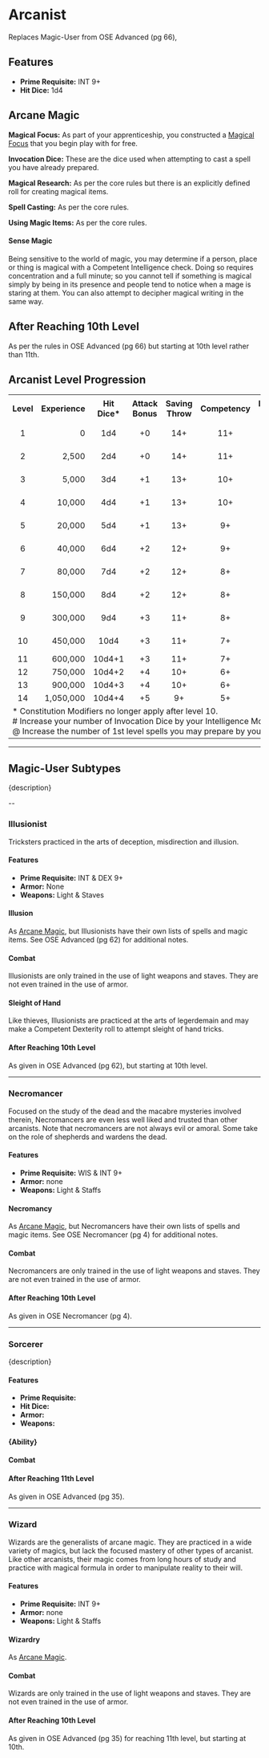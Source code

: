 # Arcanist
Replaces Magic-User from OSE Advanced (pg 66),

## Features
- **Prime Requisite:** INT 9+
- **Hit Dice:** 1d4

## Arcane Magic
**Magical Focus:** As part of your apprenticeship, you constructed a [Magical Focus]() that you begin play with for free.

**Invocation Dice:** These are the dice used when attempting to cast a spell you have already prepared.

**Magical Research:** As per the core rules but there is an explicitly defined roll for creating magical items.

**Spell Casting:** As per the core rules.

**Using Magic Items:** As per the core rules.

#### Sense Magic
Being sensitive to the world of magic, you may determine if a person, place or thing is magical with a Competent Intelligence check. Doing so requires concentration and a full minute; so you cannot tell if something is magical simply by being in its presence and people tend to notice when a mage is staring at them. You can also attempt to decipher magical writing in the same way.

## After Reaching 10th Level
As per the rules in OSE Advanced (pg 66) but starting at 10th level rather than 11th.

## Arcanist Level Progression

<table>
    <tr>
        <th align="center" rowspan=2><b>Level</b></th>
        <th align="center" rowspan=2><b>Experience</th>
        <th align="center" rowspan=2><b>Hit<br/>Dice*</b></th>
        <th align="center" rowspan=2><b>Attack<br/>Bonus</b></th>
        <th align="center" rowspan=2><b>Saving<br/>Throw</b></th>
        <th align="center" rowspan=2><b>Competency</b></th>
        <th align="center" rowspan=2><b>Invocation<br/>Dice#</b></th>
        <th align="center" colspan=6><b>Spells by Level@</b></th>
        <th align="center" colspan=4><b>Create Magic Item</b></th>
    </tr>
    <tr>
        <td align="center"><b>1</b></td>
        <td align="center"><b>2</b></td>
        <td align="center"><b>3</b></td>
        <td align="center"><b>4</b></td>
        <td align="center"><b>5</b></td>
        <td align="center"><b>6</b></td>
        <td align="center"><b>Scroll/Potion</b></td>
        <td align="center"><b>Minor</b></td>
        <td align="center"><b>Major</b></td>
        <td align="center"><b>Artifact</b></td>
    </tr>
    <tr>
        <td align="center">1</td><!--Level-->
        <td align="right">0</td><!--Experience-->
        <td align="center">1d4</td><!--Hit Dice-->
        <td align="center">+0</td><!--Attack Bonus-->
        <td align="center">14+</td><!--Save-->
        <td align="center">11+</td><!--Competency-->
        <td align="center">1d6</td><!--Invocation Dice-->
        <td align="center">1</td><!--1-->
        <td align="center">--</td><!--2-->
        <td align="center">--</td><!--3-->
        <td align="center">--</td><!--4-->
        <td align="center">--</td><!--5-->
        <td align="center">--</td><!--6-->
        <td align="center">11+</td><!--Scroll/Potion-->
        <td align="center">--</td><!--Minor-->
        <td align="center">--</td><!--Major-->
        <td align="center">--</td><!--Artifact-->
    </tr>
    <tr>
        <td align="center">2</td><!--Level-->
        <td align="right">2,500</td><!--Experience-->
        <td align="center">2d4</td><!--Hit Dice-->
        <td align="center">+0</td><!--Attack Bonus-->
        <td align="center">14+</td><!--Save-->
        <td align="center">11+</td><!--Competency-->
        <td align="center">2d6</td><!--Invocation Dice-->
        <td align="center">2</td><!--1-->
        <td align="center">--</td><!--2-->
        <td align="center">--</td><!--3-->
        <td align="center">--</td><!--4-->
        <td align="center">--</td><!--5-->
        <td align="center">--</td><!--6-->
        <td align="center">11+</td><!--Scroll/Potion-->
        <td align="center">--</td><!--Minor-->
        <td align="center">--</td><!--Major-->
        <td align="center">--</td><!--Artifact-->
    </tr>
    <tr>
        <td align="center">3</td><!--Level-->
        <td align="right">5,000</td><!--Experience-->
        <td align="center">3d4</td><!--Hit Dice-->
        <td align="center">+1</td><!--Attack Bonus-->
        <td align="center">13+</td><!--Save-->
        <td align="center">10+</td><!--Competency-->
        <td align="center">3d6</td><!--Invocation Dice-->
        <td align="center">2</td><!--1-->
        <td align="center">1</td><!--2-->
        <td align="center">--</td><!--3-->
        <td align="center">--</td><!--4-->
        <td align="center">--</td><!--5-->
        <td align="center">--</td><!--6-->
        <td align="center">10+</td><!--Scroll/Potion-->
        <td align="center">--</td><!--Minor-->
        <td align="center">--</td><!--Major-->
        <td align="center">--</td><!--Artifact-->
    </tr>
    <tr>
        <td align="center">4</td><!--Level-->
        <td align="right">10,000</td><!--Experience-->
        <td align="center">4d4</td><!--Hit Dice-->
        <td align="center">+1</td><!--Attack Bonus-->
        <td align="center">13+</td><!--Save-->
        <td align="center">10+</td><!--Competency-->
        <td align="center">4d6</td><!--Invocation Dice-->
        <td align="center">2</td><!--1-->
        <td align="center">2</td><!--2-->
        <td align="center">--</td><!--3-->
        <td align="center">--</td><!--4-->
        <td align="center">--</td><!--5-->
        <td align="center">--</td><!--6-->
        <td align="center">10+</td><!--Scroll/Potion-->
        <td align="center">--</td><!--Minor-->
        <td align="center">--</td><!--Major-->
        <td align="center">--</td><!--Artifact-->
    </tr>
    <tr>
        <td align="center">5</td><!--Level-->
        <td align="right">20,000</td><!--Experience-->
        <td align="center">5d4</td><!--Hit Dice-->
        <td align="center">+1</td><!--Attack Bonus-->
        <td align="center">13+</td><!--Save-->
        <td align="center">9+</td><!--Competency-->
        <td align="center">5d6</td><!--Invocation Dice-->
        <td align="center">2</td><!--1-->
        <td align="center">2</td><!--2-->
        <td align="center">1</td><!--3-->
        <td align="center">--</td><!--4-->
        <td align="center">--</td><!--5-->
        <td align="center">--</td><!--6-->
        <td align="center">9+</td><!--Scroll/Potion-->
        <td align="center">14+</td><!--Minor-->
        <td align="center">--</td><!--Major-->
        <td align="center">--</td><!--Artifact-->
    </tr>
    <tr>
        <td align="center">6</td><!--Level-->
        <td align="right">40,000</td><!--Experience-->
        <td align="center">6d4</td><!--Hit Dice-->
        <td align="center">+2</td><!--Attack Bonus-->
        <td align="center">12+</td><!--Save-->
        <td align="center">9+</td><!--Competency-->
        <td align="center">6d6</td><!--Invocation Dice-->
        <td align="center">2</td><!--1-->
        <td align="center">2</td><!--2-->
        <td align="center">2</td><!--3-->
        <td align="center">--</td><!--4-->
        <td align="center">--</td><!--5-->
        <td align="center">--</td><!--6-->
        <td align="center">9+</td><!--Scroll/Potion-->
        <td align="center">14+</td><!--Minor-->
        <td align="center">--</td><!--Major-->
        <td align="center">--</td><!--Artifact-->
    </tr>
    <tr>
        <td align="center">7</td><!--Level-->
        <td align="right">80,000</td><!--Experience-->
        <td align="center">7d4</td><!--Hit Dice-->
        <td align="center">+2</td><!--Attack Bonus-->
        <td align="center">12+</td><!--Save-->
        <td align="center">8+</td><!--Competency-->
        <td align="center">7d6</td><!--Invocation Dice-->
        <td align="center">3</td><!--1-->
        <td align="center">2</td><!--2-->
        <td align="center">2</td><!--3-->
        <td align="center">1</td><!--4-->
        <td align="center">--</td><!--5-->
        <td align="center">--</td><!--6-->
        <td align="center">8+</td><!--Scroll/Potion-->
        <td align="center">13+</td><!--Minor-->
        <td align="center">--</td><!--Major-->
        <td align="center">--</td><!--Artifact-->
    </tr>
    <tr>
        <td align="center">8</td><!--Level-->
        <td align="right">150,000</td><!--Experience-->
        <td align="center">8d4</td><!--Hit Dice-->
        <td align="center">+2</td><!--Attack Bonus-->
        <td align="center">12+</td><!--Save-->
        <td align="center">8+</td><!--Competency-->
        <td align="center">8d6</td><!--Invocation Dice-->
        <td align="center">3</td><!--1-->
        <td align="center">3</td><!--2-->
        <td align="center">2</td><!--3-->
        <td align="center">2</td><!--4-->
        <td align="center">--</td><!--5-->
        <td align="center">--</td><!--6-->
        <td align="center">8+</td><!--Scroll/Potion-->
        <td align="center">13+</td><!--Minor-->
        <td align="center">--</td><!--Major-->
        <td align="center">--</td><!--Artifact-->
    </tr>
    <tr>
        <td align="center">9</td><!--Level-->
        <td align="right">300,000</td><!--Experience-->
        <td align="center">9d4</td><!--Hit Dice-->
        <td align="center">+3</td><!--Attack Bonus-->
        <td align="center">11+</td><!--Save-->
        <td align="center">8+</td><!--Competency-->
        <td align="center">9d6</td><!--Invocation Dice-->
        <td align="center">3</td><!--1-->
        <td align="center">3</td><!--2-->
        <td align="center">3</td><!--3-->
        <td align="center">2</td><!--4-->
        <td align="center">1</td><!--5-->
        <td align="center">--</td><!--6-->
        <td align="center">8+</td><!--Scroll/Potion-->
        <td align="center">13+</td><!--Minor-->
        <td align="center">16+</td><!--Major-->
        <td align="center">--</td><!--Artifact-->
    </tr>
    <tr>
        <td align="center">10</td><!--Level-->
        <td align="right">450,000</td><!--Experience-->
        <td align="center">10d4</td><!--Hit Dice-->
        <td align="center">+3</td><!--Attack Bonus-->
        <td align="center">11+</td><!--Save-->
        <td align="center">7+</td><!--Competency-->
        <td align="center">10d6</td><!--Invocation Dice-->
        <td align="center">3</td><!--1-->
        <td align="center">3</td><!--2-->
        <td align="center">3</td><!--3-->
        <td align="center">3</td><!--4-->
        <td align="center">2</td><!--5-->
        <td align="center">--</td><!--6-->
        <td align="center">7+</td><!--Scroll/Potion-->
        <td align="center">12+</td><!--Minor-->
        <td align="center">15+</td><!--Major-->
        <td align="center">--</td><!--Artifact-->
    </tr>
    <tr>
        <td align="center">11</td><!--Level-->
        <td align="right">600,000</td><!--Experience-->
        <td align="center">10d4+1</td><!--Hit Dice-->
        <td align="center">+3</td><!--Attack Bonus-->
        <td align="center">11+</td><!--Save-->
        <td align="center">7+</td><!--Competency-->
        <td align="center">11d6</td><!--Invocation Dice-->
        <td align="center">4</td><!--1-->
        <td align="center">3</td><!--2-->
        <td align="center">3</td><!--3-->
        <td align="center">3</td><!--4-->
        <td align="center">2</td><!--5-->
        <td align="center">1</td><!--6-->
        <td align="center">7+</td><!--Scroll/Potion-->
        <td align="center">12+</td><!--Minor-->
        <td align="center">15+</td><!--Major-->
        <td align="center">--</td><!--Artifact-->
    </tr>
    <tr>
        <td align="center">12</td><!--Level-->
        <td align="right">750,000</td><!--Experience-->
        <td align="center">10d4+2</td><!--Hit Dice-->
        <td align="center">+4</td><!--Attack Bonus-->
        <td align="center">10+</td><!--Save-->
        <td align="center">6+</td><!--Competency-->
        <td align="center">12d6</td><!--Invocation Dice-->
        <td align="center">4</td><!--1-->
        <td align="center">4</td><!--2-->
        <td align="center">3</td><!--3-->
        <td align="center">3</td><!--4-->
        <td align="center">3</td><!--5-->
        <td align="center">2</td><!--6-->
        <td align="center">6+</td><!--Scroll/Potion-->
        <td align="center">11+</td><!--Minor-->
        <td align="center">14+</td><!--Major-->
        <td align="center">--</td><!--Artifact-->
    </tr>
    <tr>
        <td align="center">13</td><!--Level-->
        <td align="right">900,000</td><!--Experience-->
        <td align="center">10d4+3</td><!--Hit Dice-->
        <td align="center">+4</td><!--Attack Bonus-->
        <td align="center">10+</td><!--Save-->
        <td align="center">6+</td><!--Competency-->
        <td align="center">13d6</td><!--Invocation Dice-->
        <td align="center">4</td><!--1-->
        <td align="center">4</td><!--2-->
        <td align="center">4</td><!--3-->
        <td align="center">3</td><!--4-->
        <td align="center">3</td><!--5-->
        <td align="center">3</td><!--6-->
        <td align="center">6+</td><!--Scroll/Potion-->
        <td align="center">11+</td><!--Minor-->
        <td align="center">14+</td><!--Major-->
        <td align="center">18+</td><!--Artifact-->
    </tr>
    <tr>
        <td align="center">14</td><!--Level-->
        <td align="right">1,050,000</td><!--Experience-->
        <td align="center">10d4+4</td><!--Hit Dice-->
        <td align="center">+5</td><!--Attack Bonus-->
        <td align="center">9+</td><!--Save-->
        <td align="center">5+</td><!--Competency-->
        <td align="center">14d6</td><!--Invocation Dice-->
        <td align="center">4</td><!--1-->
        <td align="center">4</td><!--2-->
        <td align="center">4</td><!--3-->
        <td align="center">4</td><!--4-->
        <td align="center">3</td><!--5-->
        <td align="center">3</td><!--6-->
        <td align="center">5+</td><!--Scroll/Potion-->
        <td align="center">10+</td><!--Minor-->
        <td align="center">13+</td><!--Major-->
        <td align="center">17+</td><!--Artifact-->
    </tr>
    <tr><td colspan=17>* Constitution Modifiers no longer apply after level 10.<br/># Increase your number of Invocation Dice by your Intelligence Modifier.<br/>@ Increase the number of 1st level spells you may prepare by your Intelligence Modifier.</td></tr>
</table>

---
## Magic-User Subtypes
{description}

--
### Illusionist
Tricksters practiced in the arts of deception, misdirection and illusion.

#### Features
- **Prime Requisite:** INT & DEX 9+
- **Armor:** None
- **Weapons:** Light & Staves

#### Illusion
As [Arcane Magic](#arcane%20magic), but Illusionists have their own lists of spells and magic items.  See OSE Advanced (pg 62) for additional notes.

#### Combat
Illusionists are only trained in the use of light weapons and staves.  They are not even trained in the use of armor.

#### Sleight of Hand
Like thieves, Illusionists are practiced at the arts of legerdemain and may make a Competent Dexterity roll to attempt sleight of hand tricks.

#### After Reaching 10th Level
As given in OSE Advanced (pg 62), but starting at 10th level.

---
### Necromancer
Focused on the study of the dead and the macabre mysteries involved therein, Necromancers are even less well liked and trusted than other arcanists.  Note that necromancers are not always evil or amoral.  Some take on the role of shepherds and wardens the dead.

#### Features
- **Prime Requisite:** WIS & INT 9+
- **Armor:** none
- **Weapons:** Light & Staffs

#### Necromancy
As [Arcane Magic](#arcane%20magic), but Necromancers have their own lists of spells and magic items.  See OSE Necromancer (pg 4) for additional notes.

#### Combat
Necromancers are only trained in the use of light weapons and staves.  They are not even trained in the use of armor.

#### After Reaching 10th Level
As given in OSE Necromancer (pg 4).

---
### Sorcerer
{description}

#### Features
- **Prime Requisite:** 
- **Hit Dice:** 
- **Armor:** 
- **Weapons:**

#### {Ability}

#### Combat

#### After Reaching 11th Level
As given in OSE Advanced (pg 35).

---
### Wizard
Wizards are the generalists of arcane magic. They are practiced in a wide variety of magics, but lack the focused mastery of other types of arcanist.  Like other arcanists, their magic comes from long hours of study and practice with magical formula in order to manipulate reality to their will.

#### Features
- **Prime Requisite:** INT 9+
- **Armor:** none
- **Weapons:** Light & Staffs

#### Wizardry
As [Arcane Magic](#arcane%20magic).

#### Combat
Wizards are only trained in the use of light weapons and staves.  They are not even trained in the use of armor.

#### After Reaching 10th Level
As given in OSE Advanced (pg 35) for reaching 11th level, but starting at 10th.